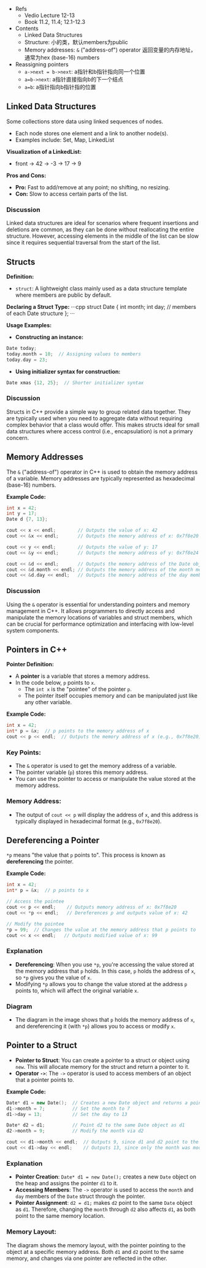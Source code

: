 - Refs
	- Vedio Lecture 12-13
	- Book 11.2, 11.4; 12.1-12.3
- Contents
	- Linked Data Structures
	- Structure: 小的类，默认members为public
	- Memory addresses: `&` ("address-of") operator 返回变量的内存地址，通常为hex (base-16) numbers
- Reassigning pointers
	- `a->next = b->next`: a指针和b指针指向同一个位置
	- `a=b->next`: a指针直接指向b的下一个结点
	- `a=b`: a指针指向b指针指的位置
## Linked Data Structures

Some collections store data using linked sequences of nodes.
- Each node stores one element and a link to another node(s).
- Examples include: Set, Map, LinkedList

**Visualization of a LinkedList:**
- front → 42 → -3 → 17 → 9

**Pros and Cons:**
- **Pro:** Fast to add/remove at any point; no shifting, no resizing.
- **Con:** Slow to access certain parts of the list.

### Discussion
Linked data structures are ideal for scenarios where frequent insertions and deletions are common, as they can be done without reallocating the entire structure. However, accessing elements in the middle of the list can be slow since it requires sequential traversal from the start of the list.
## Structs

**Definition:**
- `struct`: A lightweight class mainly used as a data structure template where members are public by default.

**Declaring a Struct Type:**
···cpp
struct Date {
    int month;
    int day;  // members of each Date structure
};
···

**Usage Examples:**
- **Constructing an instance:**
```cpp
Date today;
today.month = 10;  // Assigning values to members
today.day = 23;
```

- **Using initializer syntax for construction:**
```cpp
Date xmas {12, 25};  // Shorter initializer syntax
```

### Discussion
Structs in C++ provide a simple way to group related data together. They are typically used when you need to aggregate data without requiring complex behavior that a class would offer. This makes structs ideal for small data structures where access control (i.e., encapsulation) is not a primary concern.
## Memory Addresses

The `&` ("address-of") operator in C++ is used to obtain the memory address of a variable. Memory addresses are typically represented as hexadecimal (base-16) numbers.

**Example Code:**
```cpp
int x = 42;
int y = 17;
Date d {7, 13};

cout << x << endl;        // Outputs the value of x: 42
cout << &x << endl;       // Outputs the memory address of x: 0x7f8e20

cout << y << endl;        // Outputs the value of y: 17
cout << &y << endl;       // Outputs the memory address of y: 0x7f8e24

cout << &d << endl;       // Outputs the memory address of the Date object d: 0x7f8e28
cout << &d.month << endl; // Outputs the memory address of the month member of d: 0x7f8e28
cout << &d.day << endl;   // Outputs the memory address of the day member of d: 0x7f8e2c
```

### Discussion
Using the `&` operator is essential for understanding pointers and memory management in C++. It allows programmers to directly access and manipulate the memory locations of variables and struct members, which can be crucial for performance optimization and interfacing with low-level system components.

## Pointers in C++

**Pointer Definition:**
- A **pointer** is a variable that stores a memory address.
- In the code below, `p` points to `x`.
  - The `int x` is the "pointee" of the pointer `p`.
  - The pointer itself occupies memory and can be manipulated just like any other variable.

**Example Code:**
```cpp
int x = 42;
int* p = &x;  // p points to the memory address of x
cout << p << endl;  // Outputs the memory address of x (e.g., 0x7f8e20)
```

### Key Points:
- The `&` operator is used to get the memory address of a variable.
- The pointer variable (`p`) stores this memory address.
- You can use the pointer to access or manipulate the value stored at the memory address.

### Memory Address:
- The output of `cout << p` will display the address of `x`, and this address is typically displayed in hexadecimal format (e.g., `0x7f8e20`).
## Dereferencing a Pointer

`*p` means "the value that `p` points to". This process is known as **dereferencing** the pointer.

**Example Code:**
```cpp
int x = 42;
int* p = &x;  // p points to x

// Access the pointee
cout << p << endl;    // Outputs memory address of x: 0x7f8e20
cout << *p << endl;   // Dereferences p and outputs value of x: 42

// Modify the pointee
*p = 99;  // Changes the value at the memory address that p points to
cout << x << endl;   // Outputs modified value of x: 99
```

### Explanation
- **Dereferencing**: When you use `*p`, you're accessing the value stored at the memory address that `p` holds. In this case, `p` holds the address of `x`, so `*p` gives you the value of `x`.
- Modifying `*p` allows you to change the value stored at the address `p` points to, which will affect the original variable `x`.

### Diagram
- The diagram in the image shows that `p` holds the memory address of `x`, and dereferencing it (with `*p`) allows you to access or modify `x`.
## Pointer to a Struct

- **Pointer to Struct**: You can create a pointer to a struct or object using `new`. This will allocate memory for the struct and return a pointer to it.
- **Operator `->`**: The `->` operator is used to access members of an object that a pointer points to.

**Example Code:**
```cpp
Date* d1 = new Date();  // Creates a new Date object and returns a pointer to it
d1->month = 7;          // Set the month to 7
d1->day = 13;           // Set the day to 13

Date* d2 = d1;          // Point d2 to the same Date object as d1
d2->month = 9;          // Modify the month via d2

cout << d1->month << endl;  // Outputs 9, since d1 and d2 point to the same object
cout << d1->day << endl;    // Outputs 13, since only the month was modified
```

### Explanation
- **Pointer Creation**: `Date* d1 = new Date();` creates a new `Date` object on the heap and assigns the pointer `d1` to it.
- **Accessing Members**: The `->` operator is used to access the `month` and `day` members of the `Date` struct through the pointer.
- **Pointer Assignment**: `d2 = d1;` makes `d2` point to the same `Date` object as `d1`. Therefore, changing the `month` through `d2` also affects `d1`, as both point to the same memory location.

### Memory Layout:
The diagram shows the memory layout, with the pointer pointing to the object at a specific memory address. Both `d1` and `d2` point to the same memory, and changes via one pointer are reflected in the other.
